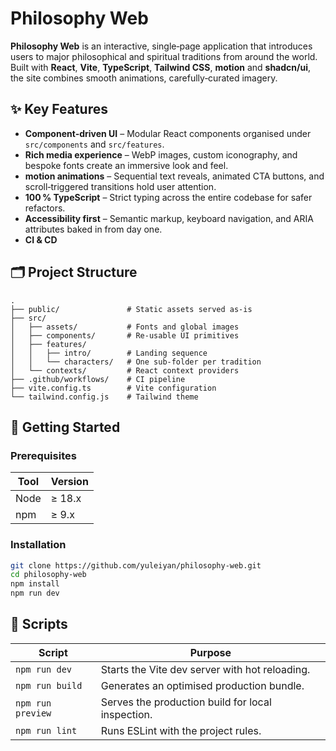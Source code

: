 
# Philosophy Web

**Philosophy Web** is an interactive, single‑page application that introduces users to major philosophical and spiritual traditions from around the world. Built with **React**, **Vite**, **TypeScript**, **Tailwind CSS**, **motion** and **shadcn/ui**, the site combines smooth animations, carefully‑curated imagery.

## ✨ Key Features

-  **Component‑driven UI** – Modular React components organised under `src/components` and `src/features`.
-  **Rich media experience** – WebP images, custom iconography, and bespoke fonts create an immersive look and feel.
-  **motion animations** – Sequential text reveals, animated CTA buttons, and scroll‑triggered transitions hold user attention.
-  **100 % TypeScript** – Strict typing across the entire codebase for safer refactors.
-  **Accessibility first** – Semantic markup, keyboard navigation, and ARIA attributes baked in from day one.
-  **CI & CD**

## 🗂️ Project Structure

```text
.
├── public/               # Static assets served as‑is
├── src/
│   ├── assets/           # Fonts and global images
│   ├── components/       # Re‑usable UI primitives
│   ├── features/
│   │   ├── intro/        # Landing sequence
│   │   └── characters/   # One sub‑folder per tradition
│   └── contexts/         # React context providers
├── .github/workflows/    # CI pipeline
├── vite.config.ts        # Vite configuration
└── tailwind.config.js    # Tailwind theme
```

## 🚀 Getting Started

### Prerequisites

| Tool | Version |
| ---- | ------- |
| Node | ≥ 18.x  |
| npm  | ≥ 9.x   |

### Installation

```bash
git clone https://github.com/yuleiyan/philosophy-web.git
cd philosophy-web
npm install
npm run dev
```

## 🔧 Scripts

| Script            | Purpose                                           |
| ----------------- | ------------------------------------------------- |
| `npm run dev`     | Starts the Vite dev server with hot reloading.    |
| `npm run build`   | Generates an optimised production bundle.         |
| `npm run preview` | Serves the production build for local inspection. |
| `npm run lint`    | Runs ESLint with the project rules.               |